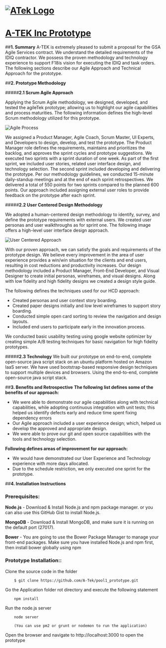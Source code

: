 # [![ATek Logo](https://googledrive.com/host/0B_QkjcHRJY6wS3MyUjlhY1o5SzQ)](http://www.a-tek.net/) 

# [A-TEK Inc Prototype](http://52.5.25.227/)


##**1. Summary**
A-TEK is extremely pleased to submit a proposal for the GSA Agile Services contract. We understand the detailed requirements of the IDIQ contractor. We possess the proven methodology and technology experience to support F18ís vision for executing the IDIQ and task orders. The following sections describe our Agile Approach and Technical Approach for the prototype.   
  
##**2. Prototype Methodology**

#####**2.1 Scrum Agile Approach**

Applying the Scrum Agile methodology, we designed, developed, and tested the agileTek prototype; allowing us to highlight our agile capabilities and process maturities. The following information defines the high-level Scrum methodology utilized for this prototype.

![Agile Process](http://googledrive.com/host/0B_QkjcHRJY6wQWJmVlBWME8weG8)
  
We assigned a Product Manager, Agile Coach, Scrum Master, UI Experts, and Developers to design, develop, and test the prototype. The Product Manager role defines the requirements, maintains and prioritizes the backlog, and approves the sprint cycles and prototype suggestions. 
We executed two sprints with a sprint duration of one week. As part of the first sprint, we included user stories, related user interface design, and technology selection. The second sprint included developing and delivering the prototype. Per our methodology guidelines, we conducted 15-minute daily-standup meetings and at the end of each sprint retrospectives. We delivered a total of 550 points for two sprints compared to the planned 600 points. Our approach included assigning external user roles to provide feedback on the prototype after each sprint. 



#####**2.2	User Centered Design Methodology**

We adopted a human-centered design methodology to identify, survey, and define the prototype requirements with external users. We created user personas and user walkthroughs as for sprint one. The following image offers a high-level user interface design approach. 

![User Centered Approach](http://googledrive.com/host/0B_QkjcHRJY6wZGRFbnlTQnhUMHM)

With our proven approach, we can satisfy the goals and requirements of the prototype design. We believe every improvement in the area of user experience provides a win/win situation for the clients and end users, resulting in cost reductions and productivity increases. Our design methodology included a Product Manager, Front-End Developer, and Visual Designer to create initial personas, wireframes, and visual designs. Along with low fidelity and high fidelity designs we created a design style guide. 

The following defines the techniques used for our HCD approach:

* Created personas and user context story boarding.
* Created paper designs initially and low level wireframes to support story boarding. 
* Conducted simple open card sorting to review the navigation and design layouts.
* Included end users to participate early in the innovation process.

We conducted basic usability testing using google website optimizer by creating simple A/B testing techniques for basic navigation for high fidelity prototypes.


#####**2.3	Technology**
We built our prototype on end-to-end, complete open-source java script stack on an ubuntu platform hosted on Amazon IaaS server. We have used bootstrap-based responsive design techniques to support multiple devices and browsers. Using the end-to-end, complete open-source java script stack.

##**3. Benefits and Retrospective**
**The following list defines some of the benefits of our approach:**

* We were able to demonstrate our agile capabilities along with technical capabilities, while adopting continuous integration with unit tests; this helped us identify defects early and reduce time spent fixing dependency errors 
* Our Agile approach included a user experience design; which, helped us develop the approved and appropriate design. 
* We were able to prove our git and open source capabilities with the tools and technology selection. 


**Following defines areas of improvement for our approach:**

* We would have demonstrated our User Experience and Technology experience with more days allocated.
* Due to the schedule restriction, we only executed one sprint for the prototype. 

##**4. Installation Instructions**

### Prerequisites:

**Node.js** - Download & Install Node.js and npm package manager. or you can also use this GitHub Gist to install Node.js.

**MongoDB** - Download & Install MongoDB, and make sure it is running on the default port (27017).

**Bower** - You are going to use the Bower Package Manager to manage your front-end packages. Make sure you have installed Node.js and npm first, then install bower globally using npm

###     Prototype Installation::

Clone the source code in the folder

		$ git clone https://github.com/A-Tek/pool1_prototype.git
Go the Application folder rot directory and execute the following statement


 		npm install

 Run the node.js server

 		node server

 		(You can use pm2 or grunt or nodemon to run the application)


Open the browser and navigate to http://localhost:3000 to open the prototype
